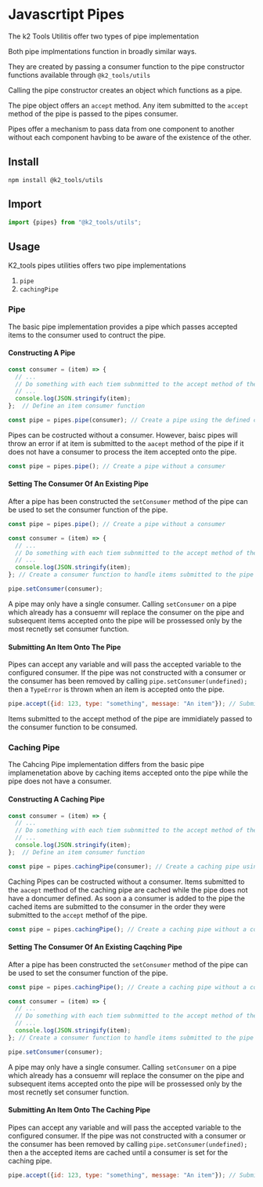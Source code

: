 # Javascrtipt Pipes

The k2 Tools Utilitis offer two types of pipe implementation

Both pipe implmentations function in broadly similar ways.

They are created by passing a consumer function to the pipe constructor functions 
available through `@k2_tools/utils`

Calling the pipe constructor creates an object which functions as a pipe.

The pipe object offers an `accept` method. Any item submitted to the `accept` method of the pipe
is passed to the pipes consumer.

Pipes offer a mechanism to pass data from one component to another without each component havbing
to be aware of the existence of the other.

## Install

```
npm install @k2_tools/utils
```

## Import

``` javascript
import {pipes} from "@k2_tools/utils";
```

## Usage
K2_tools pipes utilities offers two pipe implementations

1. `pipe`
1. `cachingPipe`

### Pipe

The basic pipe implementation provides a pipe which passes accepted items to the 
consumer used to contruct the pipe.

#### Constructing A Pipe

```javascript
const consumer = (item) => {
  // ...
  // Do something with each tiem subnmitted to the accept method of the pipe
  // ...
  console.log(JSON.stringify(item);
};  // Define an item consumer function

const pipe = pipes.pipe(consumer); // Create a pipe using the defined consumer
```

Pipes can be costructed without a consumer. However, baisc pipes will throw an error
if at item is submitted to the `aacept` method of the pipe if it does not have a
consumer to process the item accepted onto the pipe.

``` javascript
const pipe = pipes.pipe(); // Create a pipe without a consumer
```

#### Setting The Consumer Of An Existing Pipe

After a pipe has been constructed the `setConsumer` method of the pipe can be used
to set the consumer function of the pipe.

``` javascript
const pipe = pipes.pipe(); // Create a pipe without a consumer

const consumer = (item) => {
  // ...
  // Do something with each tiem subnmitted to the accept method of the pipe
  // ...
  console.log(JSON.stringify(item);
}; // Create a consumer function to handle items submitted to the pipe

pipe.setConsumer(consumer);
```

A pipe may only have a single consumer. Calling `setConsumer` on a pipe which already 
has a consuemr will replace the consumer on the pipe and subsequent items accepted
onto the pipe will be prossessed only by the most recnetly set consumer function.

#### Submitting An Item Onto The Pipe

Pipes can accept any variable and will pass the accepted variable to the configured consumer.
If the pipe was not constructed with a consumer or the consumer has been removed by calling
`pipe.setConsumer(undefined);` then a `TypeError` is thrown when an item is accepted onto the pipe.

``` javascript
pipe.accept({id: 123, type: "something", message: "An item"}); // Submit an item to the pipe.
```

Items submitted to the accept method of the pipe are immidiately passed to the consumer function to be
consumed.

### Caching Pipe

 The Cahcing Pipe implementation differs from the basic pipe implamenetation above by caching items accepted
 onto the pipe while the pipe does not have a consumer.
 
#### Constructing A Caching Pipe

```javascript
const consumer = (item) => {
  // ...
  // Do something with each tiem subnmitted to the accept method of the pipe
  // ...
  console.log(JSON.stringify(item);
};  // Define an item consumer function

const pipe = pipes.cachingPipe(consumer); // Create a caching pipe using the defined consumer
```

Caching Pipes can be costructed without a consumer. Items submitted to the `aacept` method of the caching pipe
are cached while the pipe does not have a doncumer defined. As soon a a consumer is added to the pipe the
cached items are submitted to the consumer in the order they were submitted to the `accept` methof of the 
pipe. 

``` javascript
const pipe = pipes.cachingPipe(); // Create a caching pipe without a consumer
```

#### Setting The Consumer Of An Existing Caqching Pipe

After a pipe has been constructed the `setConsumer` method of the pipe can be used
to set the consumer function of the pipe.

``` javascript
const pipe = pipes.cachingPipe(); // Create a caching pipe without a consumer

const consumer = (item) => {
  // ...
  // Do something with each tiem subnmitted to the accept method of the pipe
  // ...
  console.log(JSON.stringify(item);
}; // Create a consumer function to handle items submitted to the pipe

pipe.setConsumer(consumer);
```

A pipe may only have a single consumer. Calling `setConsumer` on a pipe which already 
has a consuemr will replace the consumer on the pipe and subsequent items accepted
onto the pipe will be prossessed only by the most recnetly set consumer function.

#### Submitting An Item Onto The Caching Pipe

Pipes can accept any variable and will pass the accepted variable to the configured consumer.
If the pipe was not constructed with a consumer or the consumer has been removed by calling
`pipe.setConsumer(undefined);` then a the accepted items are cached until a consumer is set for
the caching pipe.

``` javascript
pipe.accept({id: 123, type: "something", message: "An item"}); // Submit an item to the pipe.
```



